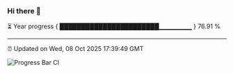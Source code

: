 ### Hi there 👋

⏳ Year progress { ███████████████████████▁▁▁▁▁▁▁ } 76.91 %

---

⏰ Updated on Wed, 08 Oct 2025 17:39:49 GMT

![Progress Bar CI](https://github.com/IshwaranRudhara/GIT-ACTION/workflows/Progress%20Bar%20CI/badge.svg)
